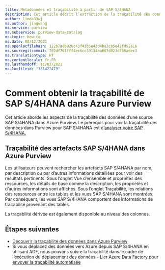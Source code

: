 ```yaml
---
title: Métadonnées et traçabilité à partir de SAP S/4HANA
description: Cet article décrit l’extraction de la traçabilité des données à partir d’une source SAP S/4HANA.
author: linda33wj
ms.author: jingwang
ms.service: purview
ms.subservice: purview-data-catalog
ms.topic: how-to
ms.date: 08/12/2021
ms.openlocfilehash: 122b7a0b826c43f43b5e43d4ba2cb5e42fd52a16
ms.sourcegitcommit: 702df701fff4ec6cc39134aa607d023c766adec3
ms.translationtype: HT
ms.contentlocale: fr-FR
ms.lasthandoff: 11/03/2021
ms.locfileid: "131422479"
---
```

# <a name="how-to-get-lineage-from-sap-s4hana-into-azure-purview"></a>Comment obtenir la traçabilité de SAP S/4HANA dans Azure Purview

Cet article aborde les aspects de la traçabilité des données d’une source SAP S/4HANA dans Azure Purview. Le prérequis pour voir la traçabilité des données dans Purview pour SAP S/4HANA est d’[analyser votre SAP S/4HANA.](../purview/register-scan-saps4hana-source.md) 

## <a name="lineage-of-sap-s4hana-artifacts-in-azure-purview"></a>Traçabilité des artefacts SAP S/4HANA dans Azure Purview

Les utilisateurs peuvent rechercher les artefacts SAP S/4HANA par nom, par description ou par d’autres informations détaillées pour voir des résultats pertinents. Sous l’onglet Vue d’ensemble et propriétés des ressources, les détails de base comme la description, les propriétés et d’autres informations sont affichés. Sous l’onglet Traçabilité, les relations des ressources entre les tables et les vues SAP S/4HANA sont montrées. Par conséquent, les vues SAP S/4HANA comportent des informations de traçabilité provenant des tables. 

La traçabilité dérivée est également disponible au niveau des colonnes.

## <a name="next-steps"></a>Étapes suivantes

- [Découvrir la traçabilité des données dans Azure Purview](catalog-lineage-user-guide.md)
- Si vous déplacez des données vers Azure depuis SAP S/4HANA en utilisant ADF, nous pouvons suivre la traçabilité dans le cadre de l’exécution du déplacement des données - [Lier Azure Data Factory pour envoyer la traçabilité automatisée](how-to-link-azure-data-factory.md)
